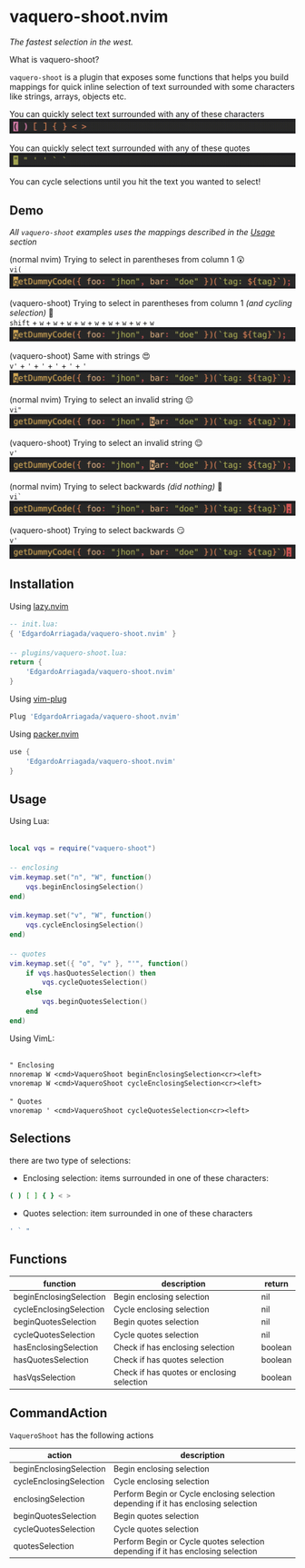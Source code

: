 # vaquero-shoot.nvim

_The fastest selection in the west._

What is vaquero-shoot?

`vaquero-shoot` is a plugin that exposes some functions that helps you build mappings for quick inline selection of text surrounded with some characters like strings, arrays, objects etc.

You can quickly select text surrounded with any of these characters <br />
![complete-enclosing](./images/complete-enclosing.gif)

You can quickly select text surrounded with any of these quotes <br />
![complete-quotes](./images/complete-quotes.gif)

You can cycle selections until you hit the text you wanted to select!

## Demo

_All `vaquero-shoot` examples uses the mappings described in the [Usage](#usage) section_

(normal nvim) Trying to select in parentheses from column 1 😲 <br />
`vi(`
![viparent](./images/viparent.gif)

(vaquero-shoot) Trying to select in parentheses from column 1 _(and cycling selection)_ 🤯 <br />
`shift` + `w` + `w` + `w` + `w` + `w` + `w` + `w` + `w` + `w`
![vqsenclosing](./images/vqsenclosing.gif)

(vaquero-shoot) Same with strings 😍 <br />
`v'` + `'` + `'` + `'` + `'` + `'`
![cycle-strings](./images/cycle-strings.gif)

(normal nvim) Trying to select an invalid string 😔 <br />
`vi"`
![invalid-string](./images/invalid-string.gif)

(vaquero-shoot) Trying to select an invalid string 😌 <br />
`v'`
![fix-invalid-string](./images/fix-invalid-string.gif)

(normal nvim) Trying to select backwards _(did nothing)_ 🫥 <br />
`` vi` ``
![invalid-select-backwards](./images/invalid-selection-backwards.gif)

(vaquero-shoot) Trying to select backwards 😏 <br />
`v'`
![fix-invalid-selection-backwards](./images/fix-invalid-selection-backwards.gif)

## Installation

Using [lazy.nvim](https://github.com/folke/lazy.nvim)

```lua
-- init.lua:
{ 'EdgardoArriagada/vaquero-shoot.nvim' }

-- plugins/vaquero-shoot.lua:
return {
    'EdgardoArriagada/vaquero-shoot.nvim'
}
```

Using [vim-plug](https://github.com/junegunn/vim-plug)

```lua
Plug 'EdgardoArriagada/vaquero-shoot.nvim'
```

Using [packer.nvim](https://github.com/wbthomason/packer.nvim)

```lua
use {
    'EdgardoArriagada/vaquero-shoot.nvim'
}
```

## Usage

Using Lua:

```lua

local vqs = require("vaquero-shoot")

-- enclosing
vim.keymap.set("n", "W", function()
    vqs.beginEnclosingSelection()
end)

vim.keymap.set("v", "W", function()
    vqs.cycleEnclosingSelection()
end)

-- quotes
vim.keymap.set({ "o", "v" }, "'", function()
    if vqs.hasQuotesSelection() then
        vqs.cycleQuotesSelection()
    else
        vqs.beginQuotesSelection()
    end
end)
```

Using VimL:

```vim

" Enclosing
nnoremap W <cmd>VaqueroShoot beginEnclosingSelection<cr><left>
vnoremap W <cmd>VaqueroShoot cycleEnclosingSelection<cr><left>

" Quotes
vnoremap ' <cmd>VaqueroShoot cycleQuotesSelection<cr><left>
```

## Selections

there are two type of selections:

- Enclosing selection: items surrounded in one of these characters:

```bash
( ) [ ] { } < >
```

- Quotes selection: item surrounded in one of these characters

```bash
' ` "
```

## Functions

| function                | description                                | return  |
| ----------------------- | ------------------------------------------ | ------- |
| beginEnclosingSelection | Begin enclosing selection                  | nil     |
| cycleEnclosingSelection | Cycle enclosing selection                  | nil     |
| beginQuotesSelection    | Begin quotes selection                     | nil     |
| cycleQuotesSelection    | Cycle quotes selection                     | nil     |
| hasEnclosingSelection   | Check if has enclosing selection           | boolean |
| hasQuotesSelection      | Check if has quotes selection              | boolean |
| hasVqsSelection         | Check if has quotes or enclosing selection | boolean |

## CommandAction

`VaqueroShoot` has the following actions

| action                  | description                                                                        |
| ----------------------- | ---------------------------------------------------------------------------------- |
| beginEnclosingSelection | Begin enclosing selection                                                          |
| cycleEnclosingSelection | Cycle enclosing selection                                                          |
| enclosingSelection      | Perform Begin or Cycle enclosing selection depending if it has enclosing selection |
| beginQuotesSelection    | Begin quotes selection                                                             |
| cycleQuotesSelection    | Cycle quotes selection                                                             |
| quotesSelection         | Perform Begin or Cycle quotes selection depending if it has enclosing selection    |
